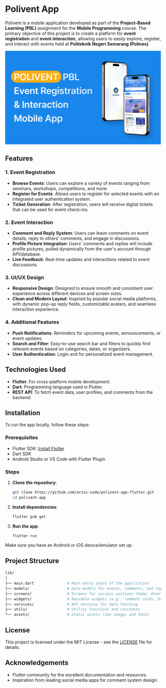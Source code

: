 # Polivent App

Polivent is a mobile application developed as part of the **Project-Based Learning (PBL)** assignment for the **Mobile Programming** course. The primary objective of this project is to create a platform for **event registration** and **event interaction**, allowing users to easily explore, register, and interact with events held at **Politeknik Negeri Semarang (Polines)**.

![Event Image](assets/images/banner-polivent.png)

## Features

### 1. **Event Registration**

- **Browse Events**: Users can explore a variety of events ranging from seminars, workshops, competitions, and more.
- **Register for Events**: Allows users to register for selected events with an integrated user authentication system.
- **Ticket Generation**: After registration, users will receive digital tickets that can be used for event check-ins.

### 2. **Event Interaction**

- **Comment and Reply System**: Users can leave comments on event details, reply to others' comments, and engage in discussions.
- **Profile Picture Integration**: Users' comments and replies will include profile pictures, pulled dynamically from the user's account through API/database.
- **Live Feedback**: Real-time updates and interactions related to event discussions.

### 3. **UI/UX Design**

- **Responsive Design**: Designed to ensure smooth and consistent user experience across different devices and screen sizes.
- **Clean and Modern Layout**: Inspired by popular social media platforms, with dynamic pop-up reply fields, customizable avatars, and seamless interaction experience.

### 4. **Additional Features**

- **Push Notifications**: Reminders for upcoming events, announcements, or event updates.
- **Search and Filter**: Easy-to-use search bar and filters to quickly find relevant events based on categories, dates, or organizers.
- **User Authentication**: Login and for personalized event management.

## Technologies Used

- **Flutter**: For cross-platform mobile development.
- **Dart**: Programming language used in Flutter.
- **REST API**: To fetch event data, user profiles, and comments from the backend.

## Installation

To run the app locally, follow these steps:

### Prerequisites

- Flutter SDK: [Install Flutter](https://flutter.dev/docs/get-started/install)
- Dart SDK
- Android Studio or VS Code with Flutter Plugin

### Steps

1. **Clone the repository**:

   ```bash
   git clone https://github.com/arzss-code/polivent-app-flutter.git
   cd polivent-app
   ```

2. **Install dependencies**:

   ```bash
   flutter pub get
   ```

3. **Run the app**:
   ```bash
   flutter run
   ```

Make sure you have an Android or iOS device/emulator set up.

## Project Structure

```bash
lib/
│
├── main.dart               # Main entry point of the application
├── models/                 # Data models for events, comments, and replies
├── screens/                # Screens for various sections (Home, Event Detail, etc.)
├── widgets/                # Reusable widgets (e.g., comment cards, buttons)
├── services/               # API services for data fetching
├── utils/                  # Utility functions and constants
└── assets/                 # Static assets like images and fonts
```

## License

This project is licensed under the MIT License - see the [LICENSE](LICENSE) file for details.

## Acknowledgements

- Flutter community for the excellent documentation and resources.
- Inspiration from leading social media apps for comment system design.
